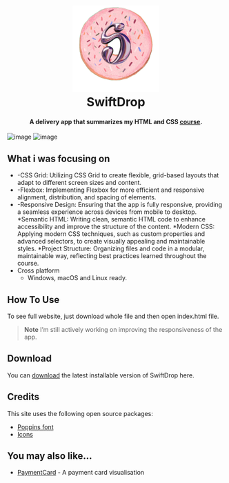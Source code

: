 
<h1 align="center">
  <br>
  <a href="http://www.amitmerchant.com/electron-markdownify"><img src="assets/swiftdroplogo.png" alt="Markdownify" width="200"></a>
  <br>
  SwiftDrop
  <br>
</h1>

<h4 align="center">A delivery app that summarizes my HTML and CSS <a href="https://www.udemy.com/course/design-and-develop-a-killer-website-with-html5-and-css3/" target="_blank">course</a>.</h4>


![image](https://github.com/user-attachments/assets/3558fda3-0b88-422c-9793-cc8190a34883)
![image](https://github.com/user-attachments/assets/f52d70f1-9ca0-485a-a624-eb1d21c1566e)



## What i was focusing on

* -CSS Grid: Utilizing CSS Grid to create flexible, grid-based layouts that adapt to different screen sizes and content.
* -Flexbox: Implementing Flexbox for more efficient and responsive alignment, distribution, and spacing of elements.
* -Responsive Design: Ensuring that the app is fully responsive, providing a seamless experience across devices from mobile to desktop.
*Semantic HTML: Writing clean, semantic HTML code to enhance accessibility and improve the structure of the content.
*Modern CSS: Applying modern CSS techniques, such as custom properties and advanced selectors, to create visually appealing and maintainable styles.
*Project Structure: Organizing files and code in a modular, maintainable way, reflecting best practices learned throughout the course.
* Cross platform
  - Windows, macOS and Linux ready.

## How To Use

To see full website, just download whole file and then open index.html file.

> **Note**
> I’m still actively working on improving the responsiveness of the app.


## Download

You can [download]([https://github.com/amitmerchant1990/electron-markdownify/releases/tag/v1.2.0](https://github.com/reavz7/SwiftDrop)) the latest installable version of SwiftDrop here.

## Credits

This site uses the following open source packages:

- [Poppins font](https://fonts.google.com/specimen/Poppins)
- [Icons](https://www.flaticon.com)



## You may also like...

- [PaymentCard](https://github.com/reavz7/PaymentCardCSS) - A payment card visualisation



